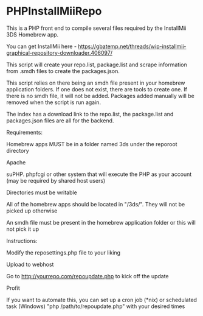 # PHPInstallMiiRepo

This is a PHP front end to compile several files required by the InstallMii 3DS Homebrew app.

You can get InstallMii here - https://gbatemp.net/threads/wip-installmii-graphical-repository-downloader.406097/

This script will create your repo.list, package.list and scrape information from .smdh files to create the packages.json.

This script relies on there being an smdh file present in your homebrew application folders.  If one does not exist, there are tools to create one. If there is no smdh file, it will not be added.  Packages added manually will be removed when the script is run again.

The index has a download link to the repo.list, the package.list and packages.json files are all for the backend.

Requirements:

Homebrew apps MUST be in a folder named 3ds under the reporoot directory

Apache

suPHP. phpfcgi or other system that will execute the PHP as your account (may be required by shared host users)

Directories must be writable

All of the homebrew apps should be located in "<location of repoupdate.php>/3ds/". They will not be picked up otherwise

An smdh file must be present in the homebrew application folder or this will not pick it up

Instructions:

Modify the reposettings.php file to your liking

Upload to webhost

Go to http://yourrepo.com/repoupdate.php to kick off the update

Profit

If you want to automate this, you can set up a cron job (*nix) or schedulated task (Windows) "php /path/to/repoupdate.php" with your desired times
